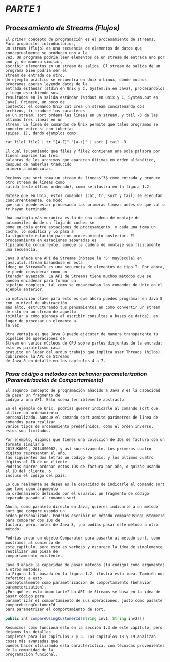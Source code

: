 # ***PARTE 1***


## *Procesamiento de Streams (Flujos)*

    El primer concepto de programación es el procesamiento de streams. Para propósitos introductorios, 
    un stream (flujo) es una secuencia de elementos de datos que conceptualmente se producen uno a la 
    vez. Un programa podría leer elementos de un stream de entrada uno por uno y, de manera similar, 
    escribir elementos en un stream de salida. El stream de salida de un programa bien podría ser el 
    stream de entrada de otro.
    Un ejemplo práctico se encuentra en Unix o Linux, donde muchos programas operan leyendo datos de la
    entrada estándar (stdin en Unix y C, System.in en Java), procesándolos y luego escribiendo sus 
    resultados en la salida estándar (stdout en Unix y C, System.out en Java). Primero, un poco de 
    contexto: el comando Unix cat crea un stream concatenando dos archivos, tr traduce los caracteres 
    en un stream, sort ordena las líneas en un stream, y tail -3 da las últimas tres líneas en un 
    stream. La línea de comandos de Unix permite que tales programas se conecten entre sí con tuberías 
    (pipes, |), dando ejemplos como:

```text
cat file1 file2 | tr "[A-Z]" "[a-z]" | sort | tail -3
```

    El cual (suponiendo que file1 y file2 contienen una sola palabra por línea) imprime las tres 
    palabras de los archivos que aparecen últimas en orden alfabético, después de haberlas traducido 
    primero a minúsculas.
    
    Decimos que sort toma un stream de líneas$^3$ como entrada y produce otro stream de líneas como 
    salida (este último ordenado), como se ilustra en la figura 1.2.
    
    Nótese que en Unix, estos comandos (cat, tr, sort y tail) se ejecutan concurrentemente, de modo 
    que sort puede estar procesando las primeras líneas antes de que cat o tr hayan terminado.
    
    Una analogía más mecánica es la de una cadena de montaje de automóviles donde un flujo de coches se 
    pone en cola entre estaciones de procesamiento, y cada una toma un coche, lo modifica y lo pasa a 
    la siguiente estación para un procesamiento posterior. El procesamiento en estaciones separadas es 
    típicamente concurrente, aunque la cadena de montaje sea físicamente una secuencia.
    
    Java 8 añade una API de Streams (nótese la 'S' mayúscula) en java.util.stream basándose en esta 
    idea; un Stream<T> es una secuencia de elementos de tipo T. Por ahora, se puede considerar como un 
    iterador avanzado. La API de Streams tiene muchos métodos que se pueden encadenar para formar un 
    pipeline complejo, tal como se encadenaban los comandos de Unix en el ejemplo anterior.
    
    La motivación clave para esto es que ahora puedes programar en Java 8 con un nivel de abstracción 
    más alto, estructurando tus pensamientos en cómo convertir un stream de esto en un stream de aquello
    (similar a cómo piensas al escribir consultas a bases de datos), en lugar de procesar un elemento a
    la vez.
        
    Otra ventaja es que Java 8 puede ejecutar de manera transparente tu pipeline de operaciones de 
    Stream en varios núcleos de CPU sobre partes disjuntas de la entrada: esto es paralelismo casi 
    gratuito en lugar del arduo trabajo que implica usar Threads (hilos). Cubriremos la API de Streams 
    de Java 8 en detalle en los capítulos 4 a 7.

### *Pasar código a métodos con behavior parameterization (Parametrización de Comportamiento)*

    El segundo concepto de programación añadido a Java 8 es la capacidad de pasar un fragmento de 
    código a una API. Esto suena terriblemente abstracto.

    En el ejemplo de Unix, podrías querer indicarle al comando sort que utilice un ordenamiento 
    personalizado. Aunque el comando sort admite parámetros de línea de comandos para realizar 
    varios tipos de ordenamiento predefinidos, como el orden inverso, estos son limitados.

    Por ejemplo, digamos que tienes una colección de IDs de factura con un formato similar a 
    2013UK0001, 2014US0002, y así sucesivamente. Los primeros cuatro dígitos representan el año, 
    las siguientes dos letras un código de país, y los últimos cuatro dígitos el ID de un cliente.
    Podrías querer ordenar estos IDs de factura por año, o quizás usando el ID del cliente, o 
    incluso el código del país.

    Lo que realmente se desea es la capacidad de indicarle al comando sort que tome como argumento 
    un ordenamiento definido por el usuario: un fragmento de código separado pasado al comando sort.

    Ahora, como paralelo directo en Java, quieres indicarle a un método sort que compare usando un 
    orden personalizado. Podrías escribir un método compareUsingCustomerId para comparar dos IDs de
    factura, pero, antes de Java 8, ¡no podías pasar este método a otro método!

    Podrías crear un objeto Comparator para pasarlo al método sort, como mostramos al comienzo de 
    este capítulo, pero esto es verboso y oscurece la idea de simplemente reutilizar una pieza de 
    comportamiento existente.

    Java 8 añade la capacidad de pasar métodos (tu código) como argumentos a otros métodos. 
    La Figura 1.3, basada en la figura 1.2, ilustra esta idea. También nos referimos a esto 
    conceptualmente como parametrización de comportamiento (behavior parameterization). 
    ¿Por qué es esto importante? La API de Streams se basa en la idea de pasar código para 
    parametrizar el comportamiento de sus operaciones, justo como pasaste compareUsingCustomerId 
    para parametrizar el comportamiento de sort.

```java
public int compareUsingCustomerId(String inv1, String inv2){}
```

    Resumimos cómo funciona esto en la sección 1.3 de este capítulo, pero dejamos los detalles 
    completos para los capítulos 2 y 3. Los capítulos 18 y 19 analizan cosas más avanzadas que 
    puedes hacer utilizando esta característica, con técnicas provenientes de la comunidad de la 
    programación funcional.



